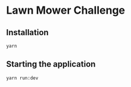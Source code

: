 # Lawn Mower Challenge

## Installation

```
yarn
```

## Starting the application

```
yarn run:dev
```
